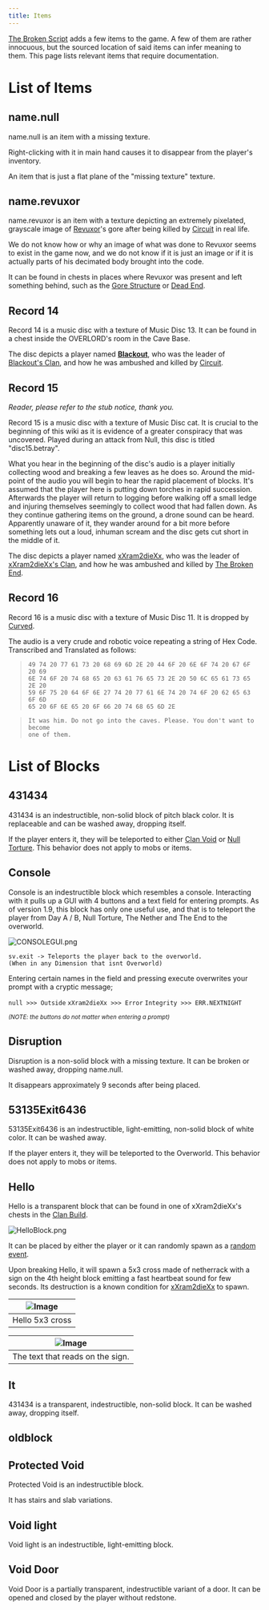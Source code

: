 ```yaml
---
title: Items
---
```


[The Broken Script](/wiki/tbs) adds a few items to the game. A few of them are
rather innocuous, but the sourced location of said items can infer meaning to
them. This page lists relevant items that require documentation.

# List of Items

## name.null

name.null is an item with a missing texture.

Right-clicking with it in main hand causes it to disappear from the player's
inventory.

An item that is just a flat plane of the "missing texture" texture.

## name.revuxor

name.revuxor is an item with a texture depicting an extremely pixelated,
grayscale image of [Revuxor](/wiki/entities/revuxor)'s gore after being killed
by [Circuit](/wiki/entities/circuit) in real life.

We do not know how or why an image of what was done to Revuxor seems to exist in
the game now, and we do not know if it is just an image or if it is actually
parts of his decimated body brought into the code.

It can be found in chests in places where Revuxor was present and left something
behind, such as the [Gore Structure](/wiki/structures#gore-structure) or
[Dead End](/wiki/dimensions/null-torture#dead-end).

## Record 14

Record 14 is a music disc with a texture of Music Disc 13. It can be found in a
chest inside the OVERLORD's room in the Cave Base.

The disc depicts a player named [**Blackout**](/wiki/lore#members-1), who was
the leader of [Blackout's Clan](/wiki/lore), and how he was ambushed and killed
by [Circuit](/wiki/entities/circuit).

## Record 15

_Reader, please refer to the stub notice, thank you._

Record 15 is a music disc with a texture of Music Disc cat. It is crucial to the
beginning of this wiki as it is evidence of a greater conspiracy that was
uncovered. Played during an attack from Null, this disc is titled
"disc15.betray".

What you hear in the beginning of the disc's audio is a player initially
collecting wood and breaking a few leaves as he does so. Around the mid-point of
the audio you will begin to hear the rapid placement of blocks. It's assumed
that the player here is putting down torches in rapid succession. Afterwards the
player will return to logging before walking off a small ledge and injuring
themselves seemingly to collect wood that had fallen down. As they continue
gathering items on the ground, a drone sound can be heard. Apparently unaware of
it, they wander around for a bit more before something lets out a loud, inhuman
scream and the disc gets cut short in the middle of it.

The disc depicts a player named [xXram2dieXx](/wiki/entities/xxram2diexx), who
was the leader of [xXram2dieXx's Clan](/wiki/lore), and how he was ambushed and
killed by [The Broken End](/wiki/entities/tbe).

## Record 16

Record 16 is a music disc with a texture of Music Disc 11. It is dropped by
[Curved](/wiki/entities/curved).

The audio is a very crude and robotic voice repeating a string of Hex Code.
Transcribed and Translated as follows:

> ```
> 49 74 20 77 61 73 20 68 69 6D 2E 20 44 6F 20 6E 6F 74 20 67 6F 20 69
> 6E 74 6F 20 74 68 65 20 63 61 76 65 73 2E 20 50 6C 65 61 73 65 2E 20
> 59 6F 75 20 64 6F 6E 27 74 20 77 61 6E 74 20 74 6F 20 62 65 63 6F 6D
> 65 20 6F 6E 65 20 6F 66 20 74 68 65 6D 2E
> ```

> ```
> It was him. Do not go into the caves. Please. You don't want to become
> one of them.
> ```

# List of Blocks

## 431434

431434 is an indestructible, non-solid block of pitch black color. It is
replaceable and can be washed away, dropping itself.

If the player enters it, they will be teleported to either
[Clan Void](/wiki/dimensions/clan-void) or
[Null Torture](/wiki/dimensions/null-torture). This behavior does not apply to
mobs or items.

## Console

Console is an indestructible block which resembles a console. Interacting with
it pulls up a GUI with 4 buttons and a text field for entering prompts. As of
version 1.9, this block has only one useful use, and that is to teleport the
player from Day A / B, Null Torture, The Nether and The End to the overworld.

![CONSOLEGUI.png](../../../assets/wiki/CONSOLEGUI.png)

`sv.exit -> Teleports the player back to the overworld. (When in any Dimension that isnt Overworld)`

Entering certain names in the field and pressing execute overwrites your prompt
with a cryptic message;

`null >>> Outside` `xXram2dieXx >>> Error` `Integrity >>> ERR.NEXTNIGHT`

_<small>(NOTE: the buttons do not matter when entering a prompt)</small>_

## Disruption

Disruption is a non-solid block with a missing texture. It can be broken or
washed away, dropping name.null.

It disappears approximately 9 seconds after being placed.

## 53135Exit6436

53135Exit6436 is an indestructible, light-emitting, non-solid block of white
color. It can be washed away.

If the player enters it, they will be teleported to the Overworld. This behavior
does not apply to mobs or items.

## Hello

Hello is a transparent block that can be found in one of xXram2dieXx's chests in
the [Clan Build](/wiki/structures/clan-build).

![HelloBlock.png](../../../assets/wiki/HelloBlock.png)

It can be placed by either the player or it can randomly spawn as a
[random event](/wiki/mechanics/random-events).

Upon breaking Hello, it will spawn a 5x3 cross made of netherrack with a sign on
the 4th height block emitting a fast heartbeat sound for few seconds. Its
destruction is a known condition for [xXram2dieXx](/wiki/entities/xxram2diexx)
to spawn.

| ![Image](../../../assets/wiki/HelloBlockCross.png) |
| -------------------------------------------------- |
| Hello 5x3 cross                                    |

| ![Image](../../../assets/wiki/HelloBlockCrossSignText.png) |
| ---------------------------------------------------------- |
| The text that reads on the sign.                           |

## It

431434 is a transparent, indestructible, non-solid block. It can be washed away,
dropping itself.

## oldblock

## Protected Void

Protected Void is an indestructible block.

It has stairs and slab variations.

## Void light

Void light is an indestructible, light-emitting block.

## Void Door

Void Door is a partially transparent, indestructible variant of a door. It can
be opened and closed by the player without redstone.
